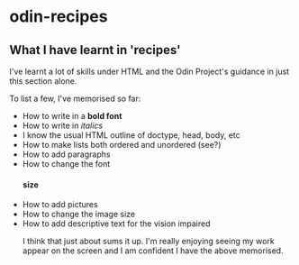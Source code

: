 # odin-recipes

<!Doctype html> 
<html lang="eng">
<head> 
<h2> What I have learnt in 'recipes'</h2>
</head>
<body> 
I've learnt a lot of skills under HTML and the Odin Project's guidance in just this section alone.
<p> To list a few, I've memorised so far: </p> 
<ul>
<li> How to write in a <strong> bold font </strong> </li>
<li> How to write in <em> italics </em> </li> 
<li> I know the usual HTML outline of doctype, head, body, etc </li> 
<li> How to make lists both ordered and unordered (see?) </li>
<li> How to add paragraphs </li> 
<li> How to change the font <h4> size </h4>
<li> How to add pictures </li>
<li> How to change the image size </li>
<li> How to add descriptive text for the vision impaired </li>

<p> I think that just about sums it up. I'm really enjoying seeing my work appear on the screen and I am confident I have the above memorised. </p>

